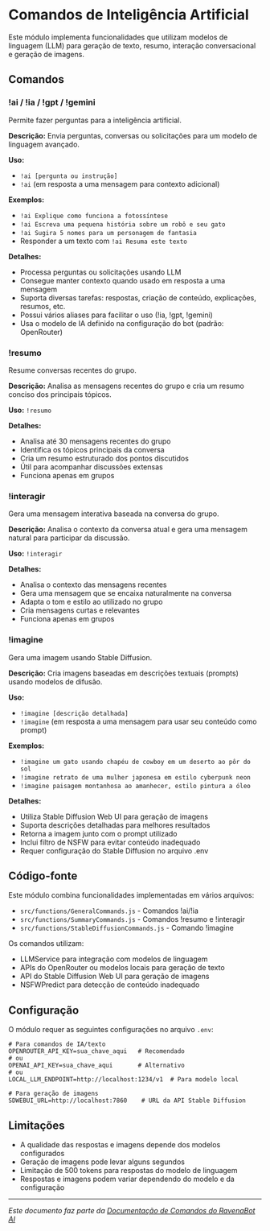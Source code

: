 # Comandos de Inteligência Artificial

Este módulo implementa funcionalidades que utilizam modelos de linguagem (LLM) para geração de texto, resumo, interação conversacional e geração de imagens.

## Comandos

### !ai / !ia / !gpt / !gemini

Permite fazer perguntas para a inteligência artificial.

**Descrição:** Envia perguntas, conversas ou solicitações para um modelo de linguagem avançado.

**Uso:** 
- `!ai [pergunta ou instrução]`
- `!ai` (em resposta a uma mensagem para contexto adicional)

**Exemplos:**
- `!ai Explique como funciona a fotossíntese`
- `!ai Escreva uma pequena história sobre um robô e seu gato`
- `!ai Sugira 5 nomes para um personagem de fantasia`
- Responder a um texto com `!ai Resuma este texto`

**Detalhes:**
- Processa perguntas ou solicitações usando LLM
- Consegue manter contexto quando usado em resposta a uma mensagem
- Suporta diversas tarefas: respostas, criação de conteúdo, explicações, resumos, etc.
- Possui vários aliases para facilitar o uso (!ia, !gpt, !gemini)
- Usa o modelo de IA definido na configuração do bot (padrão: OpenRouter)

### !resumo

Resume conversas recentes do grupo.

**Descrição:** Analisa as mensagens recentes do grupo e cria um resumo conciso dos principais tópicos.

**Uso:** `!resumo`

**Detalhes:**
- Analisa até 30 mensagens recentes do grupo
- Identifica os tópicos principais da conversa
- Cria um resumo estruturado dos pontos discutidos
- Útil para acompanhar discussões extensas
- Funciona apenas em grupos

### !interagir

Gera uma mensagem interativa baseada na conversa do grupo.

**Descrição:** Analisa o contexto da conversa atual e gera uma mensagem natural para participar da discussão.

**Uso:** `!interagir`

**Detalhes:**
- Analisa o contexto das mensagens recentes
- Gera uma mensagem que se encaixa naturalmente na conversa
- Adapta o tom e estilo ao utilizado no grupo
- Cria mensagens curtas e relevantes
- Funciona apenas em grupos

### !imagine

Gera uma imagem usando Stable Diffusion.

**Descrição:** Cria imagens baseadas em descrições textuais (prompts) usando modelos de difusão.

**Uso:** 
- `!imagine [descrição detalhada]`
- `!imagine` (em resposta a uma mensagem para usar seu conteúdo como prompt)

**Exemplos:**
- `!imagine um gato usando chapéu de cowboy em um deserto ao pôr do sol`
- `!imagine retrato de uma mulher japonesa em estilo cyberpunk neon`
- `!imagine paisagem montanhosa ao amanhecer, estilo pintura a óleo`

**Detalhes:**
- Utiliza Stable Diffusion Web UI para geração de imagens
- Suporta descrições detalhadas para melhores resultados
- Retorna a imagem junto com o prompt utilizado
- Inclui filtro de NSFW para evitar conteúdo inadequado
- Requer configuração do Stable Diffusion no arquivo .env

## Código-fonte

Este módulo combina funcionalidades implementadas em vários arquivos:
- `src/functions/GeneralCommands.js` - Comandos !ai/!ia
- `src/functions/SummaryCommands.js` - Comandos !resumo e !interagir
- `src/functions/StableDiffusionCommands.js` - Comando !imagine

Os comandos utilizam:
- LLMService para integração com modelos de linguagem
- APIs do OpenRouter ou modelos locais para geração de texto
- API do Stable Diffusion Web UI para geração de imagens
- NSFWPredict para detecção de conteúdo inadequado

## Configuração

O módulo requer as seguintes configurações no arquivo `.env`:

```
# Para comandos de IA/texto
OPENROUTER_API_KEY=sua_chave_aqui   # Recomendado
# ou
OPENAI_API_KEY=sua_chave_aqui       # Alternativo
# ou
LOCAL_LLM_ENDPOINT=http://localhost:1234/v1  # Para modelo local

# Para geração de imagens
SDWEBUI_URL=http://localhost:7860    # URL da API Stable Diffusion
```

## Limitações

- A qualidade das respostas e imagens depende dos modelos configurados
- Geração de imagens pode levar alguns segundos
- Limitação de 500 tokens para respostas do modelo de linguagem
- Respostas e imagens podem variar dependendo do modelo e da configuração

---

*Este documento faz parte da [Documentação de Comandos do RavenaBot AI](README.md#documentação-dos-comandos)*